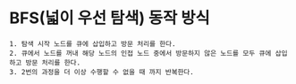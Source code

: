 # BFS(넓이 우선 탐색) 동작 방식
~~~
1. 탐색 시작 노드를 큐에 삽입하고 방문 처리를 한다.
2. 큐에서 노드를 꺼내 해당 노드의 인접 노드 중에서 방문하지 않은 노드를 모두 큐에 삽입 하고 방문 처리를 한다.
3. 2번의 과정을 더 이상 수행할 수 없을 때 까지 반복한다.
~~~